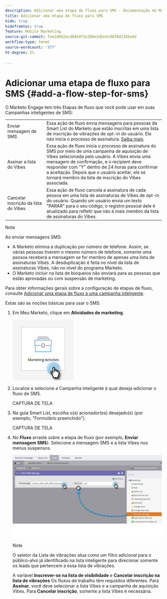 ```yaml
---
description: Adicionar uma etapa de fluxo para SMS - Documentação do Marketo - Documentação do produto
title: Adicionar uma etapa de fluxo para SMS
hide: true
hidefromtoc: true
feature: Mobile Marketing
source-git-commit: fee2d692acd8d54f2e308e2d5edc9876d13d5a4d
workflow-type: tm+mt
source-wordcount: '377'
ht-degree: 2%

---
```


# Adicionar uma etapa de fluxo para SMS {#add-a-flow-step-for-sms}

O Marketo Engage tem três Etapas de fluxo que você pode usar em suas Campanhas inteligentes de SMS:

<table>
<tbody>
  <tr>
    <td style="width:25%">Enviar mensagem de SMS</td>
    <td>Essa ação de fluxo envia mensagens para pessoas da Smart List do Marketo que estão inscritas em uma lista de inscrição de vibrações de opt-in do usuário. Ele não inicia o processo de assinatura. <a href="/help/marketo/product-docs/mobile-marketing/vibes-sms-messages/send-a-vibes-sms-message.md">Saiba mais</a>.</td>
  </tr>

<tr>
    <td style="width:25%">Assinar a lista do Vibes</td>
    <td>Essa ação de fluxo inicia o processo de assinatura do SMS por meio de uma campanha de aquisição de Vibes selecionada pelo usuário. A Vibes envia uma mensagem de confirmação, e o recipient deve responder com "Y" dentro de 24 horas para confirmar a aceitação. Depois que o usuário aceitar, ele se tornará membro da lista de inscrição do Vibes associada.</td>
  </tr>
  <tr>
    <td style="width:25%">Cancelar inscrição da lista do Vibes</td>
    <td>Essa ação de fluxo cancela a assinatura de cada pessoa em uma lista de assinaturas de Vibes de opt-in do usuário. Quando um usuário envia um texto "PARAR" para o seu código, o registro pessoal dele é atualizado para refletir que não é mais membro da lista de assinaturas do Vibes.</td>
  </tr>
  </tbody>
</table>

>[!NOTE]
>
>Ao enviar mensagens SMS:
>
>* A Marketo elimina a duplicação por número de telefone. Assim, se várias pessoas tiverem o mesmo número de telefone, somente uma pessoa receberá a mensagem se for membro de apenas uma lista de assinaturas Vibes. A desduplicação é feita no nível da lista de assinaturas Vibes, não no nível do programa Marketo.
>* O Marketo incluir na lista de bloqueios não enviará para as pessoas que estão aprovadas ou com suspensão de marketing.

Para obter informações gerais sobre a configuração de etapas de fluxo, consulte [Adicionar uma etapa de fluxo a uma campanha inteligente](/help/marketo/product-docs/core-marketo-concepts/smart-campaigns/flow-actions/add-a-flow-step-to-a-smart-campaign.md).

Estas são as noções básicas para usar o SMS.

1. Em Meu Marketo, clique em **Atividades de marketing**.

   ![](assets/add-a-flow-step-for-sms-1.png)

1. Localize e selecione a Campanha inteligente à qual deseja adicionar o fluxo de SMS.

   CAPTURA DE TELA

1. Na guia Smart List, escolha o(s) acionador(es) desejado(s) (por exemplo, &quot;Formulário preenchido&quot;).

   CAPTURA DE TELA

1. No **Fluxo** arraste sobre a etapa de fluxo (por exemplo, **Enviar mensagem SMS**). Selecione a mensagem SMS e a lista Vibes nos menus suspensos.

   ![](assets/send-sms-message-hands.jpg)

   >[!NOTE]
   >
   >O seletor da Lista de vibrações atua como um filtro adicional para o público-alvo já identificado na lista inteligente para direcionar somente os leads que pertencem a essa lista de vibrações.
   >
   >A variável **Inscrever-se na lista de visibilidade** e **Cancelar inscrição na lista de vibrações** Os fluxos de trabalho têm requisitos diferentes. Para **Assinar**, você deve selecionar a lista Vibes e a campanha de aquisição Vibes. Para **Cancelar inscrição**, somente a lista Vibes é necessária.
